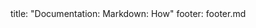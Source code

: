 <frontmatter>
title: "Documentation: Markdown: How"
footer: footer.md
</frontmatter>

<include src="navbar.md" boilerplate />

<include src="unit-inPage-asFlat.md" boilerplate />